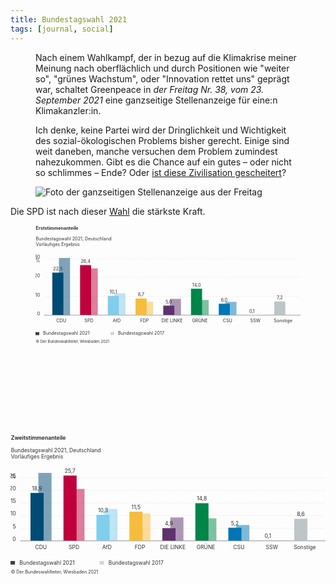 ```yaml
---
title: Bundestagswahl 2021
tags: [journal, social]
---
```

<figure class="lg:split-1-4 lg:bleed">
<figcaption><p>Nach einem Wahlkampf, der in bezug auf die Klimakrise meiner Meinung nach oberflächlich und durch Positionen wie "weiter so", "grünes Wachstum", oder "Innovation rettet uns" geprägt war, schaltet Greenpeace in <em>der Freitag Nr. 38, vom 23. September 2021</em> eine ganzseitige Stellenanzeige für eine:n Klimakanzler:in.</p><p>Ich denke, keine Partei wird der Dringlichkeit und Wichtigkeit des sozial-ökologischen Problems bisher gerecht. Einige sind weit daneben, manche versuchen dem Problem zumindest nahezukommen. Gibt es die Chance auf ein gutes – oder nicht so schlimmes – Ende? Oder <a href="https://www.perlentaucher.de/buch/samuel-alexander-rupert-read/diese-zivilisation-ist-gescheitert.html">ist diese Zivilisation gescheitert</a>?</p></figcaption>
<img src="/img/journal/IMG_1236.jpg" alt="Foto der ganzseitigen Stellenanzeige aus der Freitag"></figure>

Die SPD ist nach dieser [Wahl](https://www.bundeswahlleiter.de/bundestagswahlen/2021/ergebnisse/bund-99.html) die stärkste Kraft.

<figure>
<svg version="1.1" xmlns="http://www.w3.org/2000/svg" width="707" height="320" viewBox="0 0 707 320" preserveAspectRatio="xMinYMin meet" style="width: 707px; height: 320px;" id="chart_3453f088-cc0f-46e9-be00-b367891d45bd"><style type="text/css">path { fill-rule:evenodd; stroke-linejoin:round }path { fill-rule:evenodd; stroke-linejoin:round }#chart_3453f088-cc0f-46e9-be00-b367891d45bd .drawing-area__background { fill:none }#chart_3453f088-cc0f-46e9-be00-b367891d45bd .layout__background, #chart_3453f088-cc0f-46e9-be00-b367891d45bd .serie__background, #chart_3453f088-cc0f-46e9-be00-b367891d45bd .legend__background { fill:none }#chart_3453f088-cc0f-46e9-be00-b367891d45bd .axis-x-tick-line-inner { stroke:none }#chart_3453f088-cc0f-46e9-be00-b367891d45bd .axis-y-tick-line-inner { stroke:#ddd; stroke-dasharray:2,2 }#chart_3453f088-cc0f-46e9-be00-b367891d45bd .tick-line-zero { stroke:#666 !important; stroke-dasharray:none !important }#chart_3453f088-cc0f-46e9-be00-b367891d45bd .bar{ stroke:none }#chart_3453f088-cc0f-46e9-be00-b367891d45bd text, #chart_3453f088-cc0f-46e9-be00-b367891d45bd tspan { font-size:0.75rem; fill:#303030; line-height:110%; }#chart_3453f088-cc0f-46e9-be00-b367891d45bd .title, #chart_3453f088-cc0f-46e9-be00-b367891d45bd .title-tspan { font-weight:700 }#chart_3453f088-cc0f-46e9-be00-b367891d45bd .footer, #chart_3453f088-cc0f-46e9-be00-b367891d45bd .footer-tspan{ font-size:0.625rem } #chart_3453f088-cc0f-46e9-be00-b367891d45bd .domain { display:none }#chart_3453f088-cc0f-46e9-be00-b367891d45bd { max-height:none }#chart_3453f088-cc0f-46e9-be00-b367891d45bd .axis-y-unit { transform:translate(0,0) }#chart_3453f088-cc0f-46e9-be00-b367891d45bd .bars.series-1 .bar { opacity:0.5 }#chart_3453f088-cc0f-46e9-be00-b367891d45bd { min-height:20rem; max-height:22rem !important }</style><g class="drawing-area" transform="translate(0,87.0625)"><rect class="drawing-area__background" width="707" height="176.515625"></rect><g class="layout" transform="translate(0,0)"><rect class="layout__background" width="707" height="176.515625"></rect><rect class="serie__background" transform="translate(22,0)" width="685" height="152.109375"></rect><g class="y axis" transform="translate(22,0)" fill="none" font-size="10" text-anchor="end"><path class="domain axis-y-domain axis-y-domain" d="M0.5,152.609375V0.5"></path><g class="tick" opacity="1" transform="translate(0, 152.5)"><line stroke="currentColor" x2="685" class="tick-line-inner axis-y-tick-line-inner tick-line-zero axis-y-tick-line-inner-value-0"></line><text fill="currentColor" x="-10" dy="0em" class="axis-y__tick__text" style="text-anchor: end;">0</text><line class="tick-line-inner axis-y-tick-line-inner tick-line-zero axis-y-tick-line-inner-value-0" x2="0" y2="0"></line><line class="tick-line-outer axis-y-tick-line-outer" x2="0" y2="0"></line></g><g class="tick" opacity="1" transform="translate(0, 102.5)"><line stroke="currentColor" x2="685" class="tick-line-inner axis-y-tick-line-inner axis-y-tick-line-inner-value"></line><text fill="currentColor" x="-10" dy="0em" class="axis-y__tick__text" style="text-anchor: end;">10</text><line class="tick-line-inner axis-y-tick-line-inner axis-y-tick-line-inner-value" x2="0" y2="0"></line><line class="tick-line-outer axis-y-tick-line-outer" x2="0" y2="0"></line></g><g class="tick" opacity="1" transform="translate(0, 51.5)"><line stroke="currentColor" x2="685" class="tick-line-inner axis-y-tick-line-inner axis-y-tick-line-inner-value"></line><text fill="currentColor" x="-10" dy="0em" class="axis-y__tick__text" style="text-anchor: end;">20</text><line class="tick-line-inner axis-y-tick-line-inner axis-y-tick-line-inner-value" x2="0" y2="0"></line><line class="tick-line-outer axis-y-tick-line-outer" x2="0" y2="0"></line></g><g class="tick" opacity="1" transform="translate(0,1.5)"><line stroke="currentColor" x2="685" class="tick-line-inner axis-y-tick-line-inner axis-y-tick-line-inner-value"></line><text fill="currentColor" x="-10" dy="0em" class="axis-y__tick__text" style="text-anchor: end;">30</text><line class="tick-line-inner axis-y-tick-line-inner axis-y-tick-line-inner-value" x2="0" y2="0"></line><line class="tick-line-outer axis-y-tick-line-outer" x2="0" y2="0"></line></g><g class="axis-y-unit" transform="translate(0,-25)"><text class="axis-y-unit__text" x="-10" dy="1em" style="text-anchor: end;">%</text></g></g><g class="x axis" transform="translate(22,152.109375)" fill="none" font-size="10"  text-anchor="middle"><path class="domain axis-x-domain axis-x-domain" d="M0.5,0.5H685.5"></path><g class="tick" opacity="1" transform="translate(46.5, 0)"><line stroke="currentColor" y2="-152.109375" class="axis-x-tick-line-inner axis-x-tick-line-inner-value tick-line-inner-minor axis-x-tick-line-inner-minor"></line><text fill="currentColor" y="10" dy="0.71em" class="axis-x__tick__text"><tspan class="axis-x__tick__text-tspan" x="0" y="10" dy="0.71em" style="text-anchor: middle;">CDU</tspan></text><line class="axis-x-tick-line-inner axis-x-tick-line-inner-value tick-line-inner-minor axis-x-tick-line-inner-minor" x2="0" y2="0"></line><line class="tick-line-outer axis-x-tick-line-outer" x2="0" y2="0"></line></g><g class="tick" opacity="1" transform="translate(120.5, 0)"><line stroke="currentColor" y2="-152.109375" class="axis-x-tick-line-inner axis-x-tick-line-inner-value tick-line-inner-minor axis-x-tick-line-inner-minor"></line><text fill="currentColor" y="10" dy="0.71em" class="axis-x__tick__text"><tspan class="axis-x__tick__text-tspan" x="0" y="10" dy="0.71em" style="text-anchor: middle;">SPD</tspan></text><line class="axis-x-tick-line-inner axis-x-tick-line-inner-value tick-line-inner-minor axis-x-tick-line-inner-minor" x2="0" y2="0"></line><line class="tick-line-outer axis-x-tick-line-outer" x2="0" y2="0"></line></g><g class="tick" opacity="1" transform="translate(194.5, 0)"><line stroke="currentColor" y2="-152.109375" class="axis-x-tick-line-inner axis-x-tick-line-inner-value tick-line-inner-minor axis-x-tick-line-inner-minor"></line><text fill="currentColor" y="10" dy="0.71em" class="axis-x__tick__text"><tspan class="axis-x__tick__text-tspan" x="0" y="10" dy="0.71em" style="text-anchor: middle;">AfD</tspan></text><line class="axis-x-tick-line-inner axis-x-tick-line-inner-value tick-line-inner-minor axis-x-tick-line-inner-minor" x2="0" y2="0"></line><line class="tick-line-outer axis-x-tick-line-outer" x2="0" y2="0"></line></g><g class="tick" opacity="1" transform="translate(268.5, 0)"><line stroke="currentColor" y2="-152.109375" class="axis-x-tick-line-inner axis-x-tick-line-inner-value tick-line-inner-minor axis-x-tick-line-inner-minor"></line><text fill="currentColor" y="10" dy="0.71em" class="axis-x__tick__text"><tspan class="axis-x__tick__text-tspan" x="0" y="10" dy="0.71em" style="text-anchor: middle;">FDP</tspan></text><line class="axis-x-tick-line-inner axis-x-tick-line-inner-value tick-line-inner-minor axis-x-tick-line-inner-minor" x2="0" y2="0"></line><line class="tick-line-outer axis-x-tick-line-outer" x2="0" y2="0"></line></g><g class="tick" opacity="1" transform="translate(342.5, 0)"><line stroke="currentColor" y2="-152.109375" class="axis-x-tick-line-inner axis-x-tick-line-inner-value tick-line-inner-minor axis-x-tick-line-inner-minor"></line><text fill="currentColor" y="10" dy="0.71em" class="axis-x__tick__text"><tspan class="axis-x__tick__text-tspan" x="0" y="10" dy="0.71em" style="text-anchor: middle;">DIE LINKE</tspan></text><line class="axis-x-tick-line-inner axis-x-tick-line-inner-value tick-line-inner-minor axis-x-tick-line-inner-minor" x2="0" y2="0"></line><line class="tick-line-outer axis-x-tick-line-outer" x2="0" y2="0"></line></g><g class="tick" opacity="1" transform="translate(416.5, 0)"><line stroke="currentColor" y2="-152.109375" class="axis-x-tick-line-inner axis-x-tick-line-inner-value tick-line-inner-minor axis-x-tick-line-inner-minor"></line><text fill="currentColor" y="10" dy="0.71em" class="axis-x__tick__text"><tspan class="axis-x__tick__text-tspan" x="0" y="10" dy="0.71em" style="text-anchor: middle;">GRÜNE</tspan></text><line class="axis-x-tick-line-inner axis-x-tick-line-inner-value tick-line-inner-minor axis-x-tick-line-inner-minor" x2="0" y2="0"></line><line class="tick-line-outer axis-x-tick-line-outer" x2="0" y2="0"></line></g><g class="tick" opacity="1" transform="translate(490.5, 0)"><line stroke="currentColor" y2="-152.109375" class="axis-x-tick-line-inner axis-x-tick-line-inner-value tick-line-inner-minor axis-x-tick-line-inner-minor"></line><text fill="currentColor" y="10" dy="0.71em" class="axis-x__tick__text"><tspan class="axis-x__tick__text-tspan" x="0" y="10" dy="0.71em" style="text-anchor: middle;">CSU</tspan></text><line class="axis-x-tick-line-inner axis-x-tick-line-inner-value tick-line-inner-minor axis-x-tick-line-inner-minor" x2="0" y2="0"></line><line class="tick-line-outer axis-x-tick-line-outer" x2="0" y2="0"></line></g><g class="tick" opacity="1" transform="translate(564.5, 0)"><line stroke="currentColor" y2="-152.109375" class="axis-x-tick-line-inner axis-x-tick-line-inner-value tick-line-inner-minor axis-x-tick-line-inner-minor"></line><text fill="currentColor" y="10" dy="0.71em" class="axis-x__tick__text"><tspan class="axis-x__tick__text-tspan" x="0" y="10" dy="0.71em" style="text-anchor: middle;">SSW</tspan></text><line class="axis-x-tick-line-inner axis-x-tick-line-inner-value tick-line-inner-minor axis-x-tick-line-inner-minor" x2="0" y2="0"></line><line class="tick-line-outer axis-x-tick-line-outer" x2="0" y2="0"></line></g><g class="tick" opacity="1" transform="translate(638.5, 0)"><line stroke="currentColor" y2="-152.109375" class="axis-x-tick-line-inner axis-x-tick-line-inner-value tick-line-inner-minor axis-x-tick-line-inner-minor"></line><text fill="currentColor" y="10" dy="0.71em" class="axis-x__tick__text"><tspan class="axis-x__tick__text-tspan" x="0" y="10" dy="0.71em" style="text-anchor: middle;">Sonstige</tspan></text><line class="axis-x-tick-line-inner axis-x-tick-line-inner-value tick-line-inner-minor axis-x-tick-line-inner-minor" x2="0" y2="0"></line><line class="tick-line-outer axis-x-tick-line-outer" x2="0" y2="0"></line></g></g><g class="bars series-1" transform="translate(16.1,0)"><rect class="bar" y="0" height="152" stroke="#000" fill="#004b76" width="29.5" x="46.5"></rect><rect class="bar" y="28" height="124" stroke="#000" fill="#c0003d" width="29.5" x="120.5"></rect><rect class="bar" y="94" height="58" stroke="#000" fill="#80cdec" width="29.5" x="194.5"></rect><rect class="bar" y="117" height="35" stroke="#000" fill="#f7bc3d" width="29.5" x="268.5"></rect><rect class="bar" y="109" height="43" stroke="#000" fill="#5f316e" width="29.5" x="342.5"></rect><rect class="bar" y="112" height="40" stroke="#000" fill="#008549" width="29.5" x="416.5"></rect><rect class="bar" y="117" height="35" stroke="#000" fill="#0076b6" width="29.5" x="490.5"></rect><rect class="bar" y="152" height="0" stroke="#000" fill="#ededed" width="29.5" x="564.5"></rect></g><g class="bars series-0" transform="translate(27.9,0)"><rect class="bar" y="39" height="113" aria-labelledby="chart_3453f088-cc0f-46e9-be00-b367891d45bd__series-0-data-0-label" stroke="#000" fill="#004b76" width="29.5" x="17"></rect><rect class="bar" y="19" height="133" aria-labelledby="chart_3453f088-cc0f-46e9-be00-b367891d45bd__series-0-data-1-label" stroke="#000" fill="#c0003d" width="29.5" x="91"></rect><rect class="bar" y="101" height="51" aria-labelledby="chart_3453f088-cc0f-46e9-be00-b367891d45bd__series-0-data-2-label" stroke="#000" fill="#80cdec" width="29.5" x="165"></rect><rect class="bar" y="108" height="44" aria-labelledby="chart_3453f088-cc0f-46e9-be00-b367891d45bd__series-0-data-3-label" stroke="#000" fill="#f7bc3d" width="29.5" x="239"></rect><rect class="bar" y="127" height="25" aria-labelledby="chart_3453f088-cc0f-46e9-be00-b367891d45bd__series-0-data-4-label" stroke="#000" fill="#5f316e" width="29.5" x="313"></rect><rect class="bar" y="82" height="70" aria-labelledby="chart_3453f088-cc0f-46e9-be00-b367891d45bd__series-0-data-5-label" stroke="#000" fill="#008549" width="29.5" x="387"></rect><rect class="bar" y="122" height="30" aria-labelledby="chart_3453f088-cc0f-46e9-be00-b367891d45bd__series-0-data-6-label" stroke="#000" fill="#0076b6" width="29.5" x="461"></rect><rect class="bar" y="152" height="0" aria-labelledby="chart_3453f088-cc0f-46e9-be00-b367891d45bd__series-0-data-7-label" stroke="#000" fill="#ededed" width="29.5" x="535"></rect><rect class="bar" y="116" height="36" aria-labelledby="chart_3453f088-cc0f-46e9-be00-b367891d45bd__series-0-data-8-label" stroke="#000" fill="#bec5c9" width="29.5" x="609"></rect><g class="bar-labels"><text class="bar-label bar-label-0" id="chart_3453f088-cc0f-46e9-be00-b367891d45bd__series-0-data-0-label" text-anchor="middle" x="31.75" y="29" stroke="none" fill="black" dy="0.35em" style="opacity: 1;">22,5</text><text class="bar-label bar-label-1" id="chart_3453f088-cc0f-46e9-be00-b367891d45bd__series-0-data-1-label" text-anchor="middle" x="105.75" y="9" stroke="none" fill="black" dy="0.35em" style="opacity: 1;">26,4</text><text class="bar-label bar-label-2" id="chart_3453f088-cc0f-46e9-be00-b367891d45bd__series-0-data-2-label" text-anchor="middle" x="179.75" y="91" stroke="none" fill="black" dy="0.35em" style="opacity: 1;">10,1</text><text class="bar-label bar-label-3" id="chart_3453f088-cc0f-46e9-be00-b367891d45bd__series-0-data-3-label" text-anchor="middle" x="253.75" y="98" stroke="none" fill="black" dy="0.35em" style="opacity: 1;">8,7</text><text class="bar-label bar-label-4" id="chart_3453f088-cc0f-46e9-be00-b367891d45bd__series-0-data-4-label" text-anchor="middle" x="327.75" y="117" stroke="none" fill="black" dy="0.35em" style="opacity: 1;">5,0</text><text class="bar-label bar-label-5" id="chart_3453f088-cc0f-46e9-be00-b367891d45bd__series-0-data-5-label" text-anchor="middle" x="401.75" y="72" stroke="none" fill="black" dy="0.35em" style="opacity: 1;">14,0</text><text class="bar-label bar-label-6" id="chart_3453f088-cc0f-46e9-be00-b367891d45bd__series-0-data-6-label" text-anchor="middle" x="475.75" y="112" stroke="none" fill="black" dy="0.35em" style="opacity: 1;">6,0</text><text class="bar-label bar-label-7" id="chart_3453f088-cc0f-46e9-be00-b367891d45bd__series-0-data-7-label" text-anchor="middle" x="549.75" y="142" stroke="none" fill="black" dy="0.35em" style="opacity: 1;">0,1</text><text class="bar-label bar-label-8" id="chart_3453f088-cc0f-46e9-be00-b367891d45bd__series-0-data-8-label" text-anchor="middle" x="623.75" y="106" stroke="none" fill="black" dy="0.35em" style="opacity: 1;">7,2</text></g></g></g></g><g class="footer-container" transform="translate(0,302.984375)"><text class="footer" transform="translate(0,0)" dy="1em" style="text-anchor: start;"><tspan class="footer-tspan" x="1" y="0" dy="1em" style="text-anchor: start;">© Der Bundeswahlleiter, Wiesbaden 2021</tspan></text></g><g class="title-container" transform="translate(0,0)"><text class="title" transform="translate(0,0)" dy="1em" style="text-anchor: start;"><tspan class="title-tspan" x="1" y="0" dy="1em" style="text-anchor: start;">Erststimmenanteile</tspan></text><text class="title-sub" transform="translate(0,28.8125)" dy="1em" style="text-anchor: start;"><tspan class="title-sub-tspan" x="1" y="0" dy="1em" style="text-anchor: start;">Bundestagswahl 2021, Deutschland</tspan></text><text class="infotext" transform="translate(0,43.21875)" dy="1em" style="text-anchor: start;"><tspan class="infotext-tspan" x="1" y="0" dy="1em" style="text-anchor: start;">Vorläufiges Ergebnis</tspan></text></g><g class="legend" transform="translate(0,280.59375)"><rect class="legend__background" width="303.4375" height="24.40625" transform="translate(0,0)" fill="#fff"></rect><g class="legend__series" transform="translate(0,0)"><g class="legend__item" transform="translate(0,0)"><text class="legend__item__text" transform="translate(20,0)" dy="1em" style="text-anchor: start;">Bundestagswahl 2021</text><rect x="0" y="4.203125" width="10" height="8" style="fill: rgb(64, 64, 64); stroke: none; stroke-width: 1px;"></rect></g><g class="legend__item" transform="translate(200,0)"><text class="legend__item__text" transform="translate(20,0)" dy="1em" style="text-anchor: start;">Bundestagswahl 2017</text><rect x="0" y="4.203125" width="10" height="8" style="fill: rgb(211, 211, 211); stroke: none; stroke-width: 1px;"></rect></g></g></g></svg>
</figure>

</figure>
<svg version="1.1" xmlns="http://www.w3.org/2000/svg" width="707" height="320" viewBox="0 0 707 320" preserveAspectRatio="xMinYMin meet" style="width: 707px; height: 320px;" id="chart_301954a8-77e2-49a5-88f8-838c091f9a43"><style type="text/css">path { fill-rule:evenodd; stroke-linejoin:round }path { fill-rule:evenodd; stroke-linejoin:round }#chart_301954a8-77e2-49a5-88f8-838c091f9a43 .drawing-area__background { fill:none }#chart_301954a8-77e2-49a5-88f8-838c091f9a43 .layout__background, #chart_301954a8-77e2-49a5-88f8-838c091f9a43 .serie__background, #chart_301954a8-77e2-49a5-88f8-838c091f9a43 .legend__background { fill:none }#chart_301954a8-77e2-49a5-88f8-838c091f9a43 .axis-x-tick-line-inner { stroke:none }#chart_301954a8-77e2-49a5-88f8-838c091f9a43 .axis-y-tick-line-inner { stroke:#ddd; stroke-dasharray:2,2 }#chart_301954a8-77e2-49a5-88f8-838c091f9a43 .tick-line-zero { stroke:#666 !important; stroke-dasharray:none !important }#chart_301954a8-77e2-49a5-88f8-838c091f9a43 .bar{ stroke:none }#chart_301954a8-77e2-49a5-88f8-838c091f9a43 text, #chart_301954a8-77e2-49a5-88f8-838c091f9a43 tspan { font-size:0.75rem; fill:#303030; line-height:110%; }#chart_301954a8-77e2-49a5-88f8-838c091f9a43 .title, #chart_301954a8-77e2-49a5-88f8-838c091f9a43 .title-tspan { font-weight:700 }#chart_301954a8-77e2-49a5-88f8-838c091f9a43 .footer, #chart_301954a8-77e2-49a5-88f8-838c091f9a43 .footer-tspan{ font-size:0.625rem } #chart_301954a8-77e2-49a5-88f8-838c091f9a43 .domain { display:none }#chart_301954a8-77e2-49a5-88f8-838c091f9a43 { max-height:none }#chart_301954a8-77e2-49a5-88f8-838c091f9a43 .axis-y-unit { transform:translate(0,0) }#chart_301954a8-77e2-49a5-88f8-838c091f9a43 .bars.series-1 .bar { opacity:0.5 }#chart_301954a8-77e2-49a5-88f8-838c091f9a43 { min-height:20rem; max-height:22rem !important }</style><g class="drawing-area" transform="translate(0,87.0625)"><rect class="drawing-area__background" width="707" height="176.515625"></rect><g class="layout" transform="translate(0,0)"><rect class="layout__background" width="707" height="176.515625"></rect><rect class="serie__background" transform="translate(22,0)" width="685" height="152.109375"></rect><g class="y axis" transform="translate(22,0)" fill="none" font-size="10" text-anchor="end"><path class="domain axis-y-domain axis-y-domain" d="M0.5,152.609375V0.5"></path><g class="tick" opacity="1" transform="translate(0,152.5)"><line stroke="currentColor" x2="685" class="tick-line-inner axis-y-tick-line-inner tick-line-zero axis-y-tick-line-inner-value-0"></line><text fill="currentColor" x="-10" dy="0em" class="axis-y__tick__text" style="text-anchor: end;">0</text><line class="tick-line-inner axis-y-tick-line-inner tick-line-zero axis-y-tick-line-inner-value-0" x2="0" y2="0"></line><line class="tick-line-outer axis-y-tick-line-outer" x2="0" y2="0"></line></g><g class="tick" opacity="1" transform="translate(0,124.5)"><line stroke="currentColor" x2="685" class="tick-line-inner axis-y-tick-line-inner axis-y-tick-line-inner-value"></line><text fill="currentColor" x="-10" dy="0em" class="axis-y__tick__text" style="text-anchor: end;">5</text><line class="tick-line-inner axis-y-tick-line-inner axis-y-tick-line-inner-value" x2="0" y2="0"></line><line class="tick-line-outer axis-y-tick-line-outer" x2="0" y2="0"></line></g><g class="tick" opacity="1" transform="translate(0,95.5)"><line stroke="currentColor" x2="685" class="tick-line-inner axis-y-tick-line-inner axis-y-tick-line-inner-value"></line><text fill="currentColor" x="-10" dy="0em" class="axis-y__tick__text" style="text-anchor: end;">10</text><line class="tick-line-inner axis-y-tick-line-inner axis-y-tick-line-inner-value" x2="0" y2="0"></line><line class="tick-line-outer axis-y-tick-line-outer" x2="0" y2="0"></line></g><g class="tick" opacity="1" transform="translate(0,67.5)"><line stroke="currentColor" x2="685" class="tick-line-inner axis-y-tick-line-inner axis-y-tick-line-inner-value"></line><text fill="currentColor" x="-10" dy="0em" class="axis-y__tick__text" style="text-anchor: end;">15</text><line class="tick-line-inner axis-y-tick-line-inner axis-y-tick-line-inner-value" x2="0" y2="0"></line><line class="tick-line-outer axis-y-tick-line-outer" x2="0" y2="0"></line></g><g class="tick" opacity="1" transform="translate(0,39.5)"><line stroke="currentColor" x2="685" class="tick-line-inner axis-y-tick-line-inner axis-y-tick-line-inner-value"></line><text fill="currentColor" x="-10" dy="0em" class="axis-y__tick__text" style="text-anchor: end;">20</text><line class="tick-line-inner axis-y-tick-line-inner axis-y-tick-line-inner-value" x2="0" y2="0"></line><line class="tick-line-outer axis-y-tick-line-outer" x2="0" y2="0"></line></g><g class="tick" opacity="1" transform="translate(0,10.5)"><line stroke="currentColor" x2="685" class="tick-line-inner axis-y-tick-line-inner axis-y-tick-line-inner-value"></line><text fill="currentColor" x="-10" dy="0em" class="axis-y__tick__text" style="text-anchor: end;">25</text><line class="tick-line-inner axis-y-tick-line-inner axis-y-tick-line-inner-value" x2="0" y2="0"></line><line class="tick-line-outer axis-y-tick-line-outer" x2="0" y2="0"></line></g><g class="axis-y-unit" transform="translate(0,-25)"><text class="axis-y-unit__text" x="-10" dy="1em" style="text-anchor: end;">%</text></g></g><g class="x axis" transform="translate(22,152.109375)" fill="none" font-size="10" text-anchor="middle"><path class="domain axis-x-domain axis-x-domain" d="M0.5,0.5H685.5"></path><g class="tick" opacity="1" transform="translate(46.5,0)"><line stroke="currentColor" y2="-152.109375" class="axis-x-tick-line-inner axis-x-tick-line-inner-value tick-line-inner-major axis-x-tick-line-inner-major"></line><text fill="currentColor" y="10" dy="0.71em" class="axis-x__tick__text"><tspan class="axis-x__tick__text-tspan" x="0" y="10" dy="0.71em" style="text-anchor: middle;">CDU</tspan></text><line class="axis-x-tick-line-inner axis-x-tick-line-inner-value tick-line-inner-major axis-x-tick-line-inner-major" x2="0" y2="0"></line><line class="tick-line-outer axis-x-tick-line-outer" x2="0" y2="0"></line></g><g class="tick" opacity="1" transform="translate(120.5,0)"><line stroke="currentColor" y2="-152.109375" class="axis-x-tick-line-inner axis-x-tick-line-inner-value tick-line-inner-major axis-x-tick-line-inner-major"></line><text fill="currentColor" y="10" dy="0.71em" class="axis-x__tick__text"><tspan class="axis-x__tick__text-tspan" x="0" y="10" dy="0.71em" style="text-anchor: middle;">SPD</tspan></text><line class="axis-x-tick-line-inner axis-x-tick-line-inner-value tick-line-inner-major axis-x-tick-line-inner-major" x2="0" y2="0"></line><line class="tick-line-outer axis-x-tick-line-outer" x2="0" y2="0"></line></g><g class="tick" opacity="1" transform="translate(194.5,0)"><line stroke="currentColor" y2="-152.109375" class="axis-x-tick-line-inner axis-x-tick-line-inner-value tick-line-inner-major axis-x-tick-line-inner-major"></line><text fill="currentColor" y="10" dy="0.71em" class="axis-x__tick__text"><tspan class="axis-x__tick__text-tspan" x="0" y="10" dy="0.71em" style="text-anchor: middle;">AfD</tspan></text><line class="axis-x-tick-line-inner axis-x-tick-line-inner-value tick-line-inner-major axis-x-tick-line-inner-major" x2="0" y2="0"></line><line class="tick-line-outer axis-x-tick-line-outer" x2="0" y2="0"></line></g><g class="tick" opacity="1" transform="translate(268.5,0)"><line stroke="currentColor" y2="-152.109375" class="axis-x-tick-line-inner axis-x-tick-line-inner-value tick-line-inner-major axis-x-tick-line-inner-major"></line><text fill="currentColor" y="10" dy="0.71em" class="axis-x__tick__text"><tspan class="axis-x__tick__text-tspan" x="0" y="10" dy="0.71em" style="text-anchor: middle;">FDP</tspan></text><line class="axis-x-tick-line-inner axis-x-tick-line-inner-value tick-line-inner-major axis-x-tick-line-inner-major" x2="0" y2="0"></line><line class="tick-line-outer axis-x-tick-line-outer" x2="0" y2="0"></line></g><g class="tick" opacity="1" transform="translate(342.5,0)"><line stroke="currentColor" y2="-152.109375" class="axis-x-tick-line-inner axis-x-tick-line-inner-value tick-line-inner-major axis-x-tick-line-inner-major"></line><text fill="currentColor" y="10" dy="0.71em" class="axis-x__tick__text"><tspan class="axis-x__tick__text-tspan" x="0" y="10" dy="0.71em" style="text-anchor: middle;">DIE LINKE</tspan></text><line class="axis-x-tick-line-inner axis-x-tick-line-inner-value tick-line-inner-major axis-x-tick-line-inner-major" x2="0" y2="0"></line><line class="tick-line-outer axis-x-tick-line-outer" x2="0" y2="0"></line></g><g class="tick" opacity="1" transform="translate(416.5,0)"><line stroke="currentColor" y2="-152.109375" class="axis-x-tick-line-inner axis-x-tick-line-inner-value tick-line-inner-major axis-x-tick-line-inner-major"></line><text fill="currentColor" y="10" dy="0.71em" class="axis-x__tick__text"><tspan class="axis-x__tick__text-tspan" x="0" y="10" dy="0.71em" style="text-anchor: middle;">GRÜNE</tspan></text><line class="axis-x-tick-line-inner axis-x-tick-line-inner-value tick-line-inner-major axis-x-tick-line-inner-major" x2="0" y2="0"></line><line class="tick-line-outer axis-x-tick-line-outer" x2="0" y2="0"></line></g><g class="tick" opacity="1" transform="translate(490.5,0)"><line stroke="currentColor" y2="-152.109375" class="axis-x-tick-line-inner axis-x-tick-line-inner-value tick-line-inner-major axis-x-tick-line-inner-major"></line><text fill="currentColor" y="10" dy="0.71em" class="axis-x__tick__text"><tspan class="axis-x__tick__text-tspan" x="0" y="10" dy="0.71em" style="text-anchor: middle;">CSU</tspan></text><line class="axis-x-tick-line-inner axis-x-tick-line-inner-value tick-line-inner-major axis-x-tick-line-inner-major" x2="0" y2="0"></line><line class="tick-line-outer axis-x-tick-line-outer" x2="0" y2="0"></line></g><g class="tick" opacity="1" transform="translate(564.5,0)"><line stroke="currentColor" y2="-152.109375" class="axis-x-tick-line-inner axis-x-tick-line-inner-value tick-line-inner-major axis-x-tick-line-inner-major"></line><text fill="currentColor" y="10" dy="0.71em" class="axis-x__tick__text"><tspan class="axis-x__tick__text-tspan" x="0" y="10" dy="0.71em" style="text-anchor: middle;">SSW</tspan></text><line class="axis-x-tick-line-inner axis-x-tick-line-inner-value tick-line-inner-major axis-x-tick-line-inner-major" x2="0" y2="0"></line><line class="tick-line-outer axis-x-tick-line-outer" x2="0" y2="0"></line></g><g class="tick" opacity="1" transform="translate(638.5,0)"><line stroke="currentColor" y2="-152.109375" class="axis-x-tick-line-inner axis-x-tick-line-inner-value tick-line-inner-major axis-x-tick-line-inner-major"></line><text fill="currentColor" y="10" dy="0.71em" class="axis-x__tick__text"><tspan class="axis-x__tick__text-tspan" x="0" y="10" dy="0.71em" style="text-anchor: middle;">Sonstige</tspan></text><line class="axis-x-tick-line-inner axis-x-tick-line-inner-value tick-line-inner-major axis-x-tick-line-inner-major" x2="0" y2="0"></line><line class="tick-line-outer axis-x-tick-line-outer" x2="0" y2="0"></line></g></g><g class="bars series-1" transform="translate(16.1,0)"><rect class="bar" y="0" height="152" stroke="#000" fill="#004b76" width="29.5" x="46.5"></rect><rect class="bar" y="36" height="116" stroke="#000" fill="#c0003d" width="29.5" x="120.5"></rect><rect class="bar" y="81" height="71" stroke="#000" fill="#80cdec" width="29.5" x="194.5"></rect><rect class="bar" y="91" height="61" stroke="#000" fill="#f7bc3d" width="29.5" x="268.5"></rect><rect class="bar" y="100" height="52" stroke="#000" fill="#5f316e" width="29.5" x="342.5"></rect><rect class="bar" y="102" height="50" stroke="#000" fill="#008549" width="29.5" x="416.5"></rect><rect class="bar" y="117" height="35" stroke="#000" fill="#0076b6" width="29.5" x="490.5"></rect><rect class="bar" y="152" height="0" stroke="#000" fill="#ededed" width="29.5" x="564.5"></rect></g><g class="bars series-0" transform="translate(27.9,0)"><rect class="bar" y="45" height="107" aria-labelledby="chart_301954a8-77e2-49a5-88f8-838c091f9a43__series-0-data-0-label" stroke="#000" fill="#004b76" width="29.5" x="17"></rect><rect class="bar" y="6" height="146" aria-labelledby="chart_301954a8-77e2-49a5-88f8-838c091f9a43__series-0-data-1-label" stroke="#000" fill="#c0003d" width="29.5" x="91"></rect><rect class="bar" y="94" height="58" aria-labelledby="chart_301954a8-77e2-49a5-88f8-838c091f9a43__series-0-data-2-label" stroke="#000" fill="#80cdec" width="29.5" x="165"></rect><rect class="bar" y="87" height="65" aria-labelledby="chart_301954a8-77e2-49a5-88f8-838c091f9a43__series-0-data-3-label" stroke="#000" fill="#f7bc3d" width="29.5" x="239"></rect><rect class="bar" y="124" height="28" aria-labelledby="chart_301954a8-77e2-49a5-88f8-838c091f9a43__series-0-data-4-label" stroke="#000" fill="#5f316e" width="29.5" x="313"></rect><rect class="bar" y="68" height="84" aria-labelledby="chart_301954a8-77e2-49a5-88f8-838c091f9a43__series-0-data-5-label" stroke="#000" fill="#008549" width="29.5" x="387"></rect><rect class="bar" y="123" height="29" aria-labelledby="chart_301954a8-77e2-49a5-88f8-838c091f9a43__series-0-data-6-label" stroke="#000" fill="#0076b6" width="29.5" x="461"></rect><rect class="bar" y="152" height="0" aria-labelledby="chart_301954a8-77e2-49a5-88f8-838c091f9a43__series-0-data-7-label" stroke="#000" fill="#ededed" width="29.5" x="535"></rect><rect class="bar" y="103" height="49" aria-labelledby="chart_301954a8-77e2-49a5-88f8-838c091f9a43__series-0-data-8-label" stroke="#000" fill="#bec5c9" width="29.5" x="609"></rect><g class="bar-labels"><text class="bar-label bar-label-0" id="chart_301954a8-77e2-49a5-88f8-838c091f9a43__series-0-data-0-label" text-anchor="middle" x="31.75" y="35" stroke="none" fill="black" dy="0.35em" style="opacity: 1;">18,9</text><text class="bar-label bar-label-1" id="chart_301954a8-77e2-49a5-88f8-838c091f9a43__series-0-data-1-label" text-anchor="middle" x="105.75" y="-4" stroke="none" fill="black" dy="0.35em" style="opacity: 1;">25,7</text><text class="bar-label bar-label-2" id="chart_301954a8-77e2-49a5-88f8-838c091f9a43__series-0-data-2-label" text-anchor="middle" x="179.75" y="84" stroke="none" fill="black" dy="0.35em" style="opacity: 1;">10,3</text><text class="bar-label bar-label-3" id="chart_301954a8-77e2-49a5-88f8-838c091f9a43__series-0-data-3-label" text-anchor="middle" x="253.75" y="77" stroke="none" fill="black" dy="0.35em" style="opacity: 1;">11,5</text><text class="bar-label bar-label-4" id="chart_301954a8-77e2-49a5-88f8-838c091f9a43__series-0-data-4-label" text-anchor="middle" x="327.75" y="114" stroke="none" fill="black" dy="0.35em" style="opacity: 1;">4,9</text><text class="bar-label bar-label-5" id="chart_301954a8-77e2-49a5-88f8-838c091f9a43__series-0-data-5-label" text-anchor="middle" x="401.75" y="58" stroke="none" fill="black" dy="0.35em" style="opacity: 1;">14,8</text><text class="bar-label bar-label-6" id="chart_301954a8-77e2-49a5-88f8-838c091f9a43__series-0-data-6-label" text-anchor="middle" x="475.75" y="113" stroke="none" fill="black" dy="0.35em" style="opacity: 1;">5,2</text><text class="bar-label bar-label-7" id="chart_301954a8-77e2-49a5-88f8-838c091f9a43__series-0-data-7-label" text-anchor="middle" x="549.75" y="142" stroke="none" fill="black" dy="0.35em" style="opacity: 1;">0,1</text><text class="bar-label bar-label-8" id="chart_301954a8-77e2-49a5-88f8-838c091f9a43__series-0-data-8-label" text-anchor="middle" x="623.75" y="93" stroke="none" fill="black" dy="0.35em" style="opacity: 1;">8,6</text></g></g></g></g><g class="footer-container" transform="translate(0,302.984375)"><text class="footer" transform="translate(0,0)" dy="1em" style="text-anchor: start;"><tspan class="footer-tspan" x="1" y="0" dy="1em" style="text-anchor: start;">© Der Bundeswahlleiter, Wiesbaden 2021</tspan></text></g><g class="title-container" transform="translate(0,0)"><text class="title" transform="translate(0,0)" dy="1em" style="text-anchor: start;"><tspan class="title-tspan" x="1" y="0" dy="1em" style="text-anchor: start;">Zweitstimmenanteile</tspan></text><text class="title-sub" transform="translate(0,28.8125)" dy="1em" style="text-anchor: start;"><tspan class="title-sub-tspan" x="1" y="0" dy="1em" style="text-anchor: start;">Bundestagswahl 2021, Deutschland</tspan></text><text class="infotext" transform="translate(0,43.21875)" dy="1em" style="text-anchor: start;"><tspan class="infotext-tspan" x="1" y="0" dy="1em" style="text-anchor: start;">Vorläufiges Ergebnis</tspan></text></g><g class="legend" transform="translate(0,280.59375)"><rect class="legend__background" width="303.4375" height="24.40625" transform="translate(0,0)" fill="#fff"></rect><g class="legend__series" transform="translate(0,0)"><g class="legend__item" transform="translate(0,0)"><text class="legend__item__text" transform="translate(20,0)" dy="1em" style="text-anchor: start;">Bundestagswahl 2021</text><rect x="0" y="4.203125" width="10" height="8" style="fill: rgb(64, 64, 64); stroke: none; stroke-width: 1px;"></rect></g><g class="legend__item" transform="translate(200,0)"><text class="legend__item__text" transform="translate(20,0)" dy="1em" style="text-anchor: start;">Bundestagswahl 2017</text><rect x="0" y="4.203125" width="10" height="8" style="fill: rgb(211, 211, 211); stroke: none; stroke-width: 1px;"></rect></g></g></g></svg>
</figure>